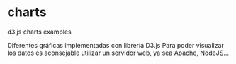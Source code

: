 charts
======

d3.js charts examples

Diferentes gráficas implementadas con librería D3.js
Para poder visualizar los datos es aconsejable utilizar un servidor web,
ya sea Apache, NodeJS... 
